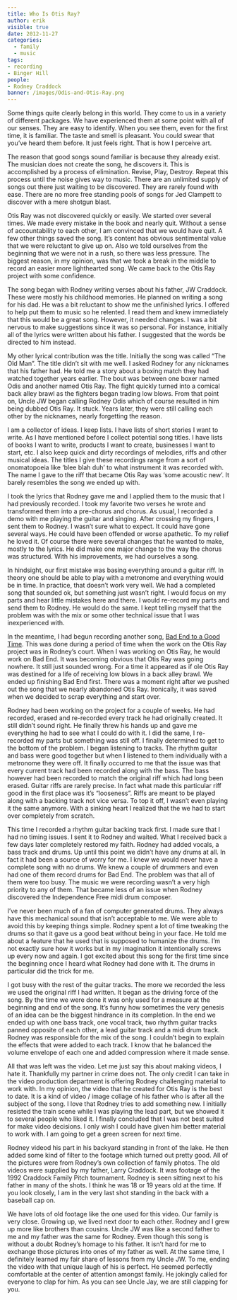 ```yaml
---
title: Who Is Otis Ray?
author: erik
visible: true
date: 2012-11-27
categories:
  - family
  - music
tags:
- recording
- Binger Hill
people: 
- Rodney Craddock
banner: /images/Odis-and-Otis-Ray.png
---
```

Some things quite clearly belong in this world. They come to us in a variety of different packages. We have experienced them at some point with all of our senses. They are easy to identify. When you see them, even for the first time, it is familiar. The taste and smell is pleasant. You could swear that you’ve heard them before. It just feels right. That is how I perceive art.

The reason that good songs sound familiar is because they already exist. The musician does not create the song, he discovers it. This is accomplished by a process of elimination. Revise, Play, Destroy. Repeat this process until the noise gives way to music. There are an unlimited supply of songs out there just waiting to be discovered. They are rarely found with ease. There are no more free standing pools of songs for Jed Clampett to discover with a mere shotgun blast.

Otis Ray was not discovered quickly or easily. We started over several times. We made every mistake in the book and nearly quit. Without a sense of accountability to each other, I am convinced that we would have quit. A few other things saved the song. It’s content has obvious sentimental value that we were reluctant to give up on. Also we told ourselves from the beginning that we were not in a rush, so there was less pressure. The biggest reason, in my opinion, was that we took a break in the middle to record an easier more lighthearted song. We came back to the Otis Ray project with some confidence.

The song began with Rodney writing verses about his father, JW Craddock. These were mostly his childhood memories. He planned on writing a song for his dad. He was a bit reluctant to show me the unfinished lyrics. I offered to help put them to music so he relented. I read them and knew immediately that this would be a great song. However, it needed changes. I was a bit nervous to make suggestions since it was so personal. For instance, initially all of the lyrics were written about his father. I suggested that the words be directed to him instead.

My other lyrical contribution was the title. Initially the song was called “The Old Man”. The title didn’t sit with me well. I asked Rodney for any nicknames that his father had. He told me a story about a boxing match they had watched together years earlier. The bout was between one boxer named Odis and another named Otis Ray. The fight quickly turned into a comical back alley brawl as the fighters began trading low blows. From that point on, Uncle JW began calling Rodney Odis which of course resulted in him being dubbed Otis Ray. It stuck. Years later, they were still calling each other by the nicknames, nearly forgetting the reason.

I am a collector of ideas. I keep lists. I have lists of short stories I want to write. As I have mentioned before I collect potential song titles. I have lists of books I want to write, products I want to create, businesses I want to start, etc. I also keep quick and dirty recordings of melodies, riffs and other musical ideas. The titles I give these recordings range from a sort of onomatopoeia like ‘blee blah duh’ to what instrument it was recorded with. The name I gave to the riff that became Otis Ray was ‘some acoustic new’. It barely resembles the song we ended up with.

I took the lyrics that Rodney gave me and I applied them to the music that I had previously recorded. I took my favorite two verses he wrote and transformed them into a pre-chorus and chorus. As usual, I recorded a demo with me playing the guitar and singing. After crossing my fingers, I sent them to Rodney. I wasn’t sure what to expect. It could have gone several ways. He could have been offended or worse apathetic. To my relief he loved it. Of course there were several changes that he wanted to make, mostly to the lyrics. He did make one major change to the way the chorus was structured. With his improvements, we had ourselves a song.

In hindsight, our first mistake was basing everything around a guitar riff. In theory one should be able to play with a metronome and everything would be in time. In practice, that doesn’t work very well. We had a completed song that sounded ok, but something just wasn’t right. I would focus on my parts and hear little mistakes here and there. I would re-record my parts and send them to Rodney. He would do the same. I kept telling myself that the problem was with the mix or some other technical issue that I was inexperienced with.

In the meantime, I had begun recording another song, [Bad End to a Good Time](/2012/10/24/a-bad-end-to-a-good-time/). This was done during a period of time when the work on the Otis Ray project was in Rodney’s court. When I was working on Otis Ray, he would work on Bad End. It was becoming obvious that Otis Ray was going nowhere. It still just sounded wrong. For a time it appeared as if ole Otis Ray was destined for a life of receiving low blows in a back alley brawl. We ended up finishing Bad End first. There was a moment right after we pushed out the song that we nearly abandoned Otis Ray. Ironically, it was saved when we decided to scrap everything and start over.

Rodney had been working on the project for a couple of weeks. He had recorded, erased and re-recorded every track he had originally created. It still didn’t sound right. He finally threw his hands up and gave me everything he had to see what I could do with it. I did the same, I re-recorded my parts but something was still off. I finally determined to get to the bottom of the problem. I began listening to tracks. The rhythm guitar and bass were good together but when I listened to them individually with a metronome they were off. It finally occurred to me that the issue was that every current track had been recorded along with the bass. The bass however had been recorded to match the original riff which had long been erased. Guitar riffs are rarely precise. In fact what made this particular riff good in the first place was it’s “looseness”. Riffs are meant to be played along with a backing track not vice versa. To top it off, I wasn’t even playing it the same anymore. With a sinking heart I realized that the we had to start over completely from scratch.

This time I recorded a rhythm guitar backing track first. I made sure that I had no timing issues. I sent it to Rodney and waited. What I received back a few days later completely restored my faith. Rodney had added vocals, a bass track and drums. Up until this point we didn’t have any drums at all. In fact it had been a source of worry for me. I knew we would never have a complete song with no drums. We knew a couple of drummers and even had one of them record drums for Bad End. The problem was that all of them were too busy. The music we were recording wasn’t a very high priority to any of them. That became less of an issue when Rodney discovered the Independence Free midi drum composer.

I’ve never been much of a fan of computer generated drums. They always have this mechanical sound that isn’t acceptable to me. We were able to avoid this by keeping things simple. Rodney spent a lot of time tweaking the drums so that it gave us a good beat without being in your face. He told me about a feature that he used that is supposed to humanize the drums. I’m not exactly sure how it works but in my imagination it intentionally screws up every now and again. I got excited about this song for the first time since the beginning once I heard what Rodney had done with it. The drums in particular did the trick for me.

I got busy with the rest of the guitar tracks. The more we recorded the less we used the original riff I had written. It began as the driving force of the song. By the time we were done it was only used for a measure at the beginning and end of the song. It’s funny how sometimes the very genesis of an idea can be the biggest hindrance in its completion. In the end we ended up with one bass track, one vocal track, two rhythm guitar tracks panned opposite of each other, a lead guitar track and a midi drum track. Rodney was responsible for the mix of the song. I couldn’t begin to explain the effects that were added to each track. I know that he balanced the volume envelope of each one and added compression where it made sense.

All that was left was the video. Let me just say this about making videos, I hate it. Thankfully my partner in crime does not. The only credit I can take in the video production department is offering Rodney challenging material to work with. In my opinion, the video that he created for Otis Ray is the best to date. It is a kind of video / image collage of his father who is after all the subject of the song. I love that Rodney tries to add something new. I initially resisted the train scene while I was playing the lead part, but we showed it to several people who liked it. I finally concluded that I was not best suited for make video decisions. I only wish I could have given him better material to work with. I am going to get a green screen for next time.

Rodney videod his part in his backyard standing in front of the lake. He then added some kind of filter to the footage which turned out pretty good. All of the pictures were from Rodney’s own collection of family photos. The old videos were supplied by my father, Larry Craddock. It was footage of the 1992 Craddock Family Pitch tournament. Rodney is seen sitting next to his father in many of the shots. I think he was 18 or 19 years old at the time. If you look closely, I am in the very last shot standing in the back with a baseball cap on.

We have lots of old footage like the one used for this video. Our family is very close. Growing up, we lived next door to each other. Rodney and I grew up more like brothers than cousins. Uncle JW was like a second father to me and my father was the same for Rodney. Even though this song is without a doubt Rodney’s homage to his father. It isn’t hard for me to exchange those pictures into ones of my father as well. At the same time, I definitely learned my fair share of lessons from my Uncle JW. To me, ending the video with that unique laugh of his is perfect. He seemed perfectly comfortable at the center of attention amongst family. He jokingly called for everyone to clap for him. As you can see Uncle Jay, we are still clapping for you.

